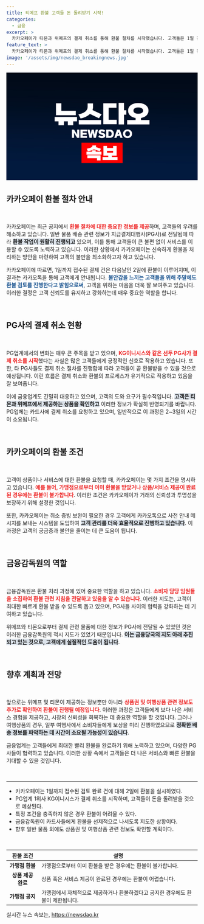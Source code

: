 ```yaml
---
title: 티메프 환불 고객들 돈 돌려받기 시작!
categories:
  - 금융
excerpt: >
  카카오페이가 티몬과 위메프의 결제 취소를 통해 환불 절차를 시작했습니다. 고객들은 1일 접수된 내역에 대해 이미 환불을 받았으며, 추가 취소 요청도 주말 동안 진행됩니다. PG업계 1위 KG이니시스도 결제 취소를 시작해 고객의 돈이 순차적으로 돌려받을 전망입니다.
feature_text: >
  카카오페이가 티몬과 위메프의 결제 취소를 통해 환불 절차를 시작했습니다. 고객들은 1일 접수된 내역에 대해 이미 환불을 받았으며, 추가 취소 요청도 주말 동안 진행됩니다. PG업계 1위 KG이니시스도 결제 취소를 시작해 고객의 돈이 순차적으로 돌려받을 전망입니다.
image: '/assets/img/newsdao_breakingnews.jpg'
---
```


<p><img src="/assets/img/newsdao_breakingnews.jpg" alt="ontimetimes 속보" /></p>

<h2 data-ke-size="size26">카카오페이 환불 절차 안내</h2>

<p data-ke-size="size16">&nbsp;</p>

<p>카카오페이는 최근 공지에서 <b><span style="color: #ee2323;">환불 절차에 대한 중요한 정보를 제공</span></b>하며, 고객들의 우려를 해소하고 있습니다. 일반 물품 배송 관련 정보가 지급결제대행사(PG사)로 전달됨에 따라 <b><span style="background-color: #21538527;">환불 작업이 원활히 진행되고</span></b> 있으며, 이를 통해 고객들이 큰 불편 없이 서비스를 이용할 수 있도록 노력하고 있습니다. 이러한 상황에서 카카오페이는 신속하게 환불을 처리하는 방안을 마련하여 고객의 불만을 최소화하고자 하고 있습니다. </p>

<p>카카오페이에 따르면, 1일까지 접수된 결제 건은 다음날인 2일에 환불이 이루어지며, 이 결과는 카카오톡을 통해 고객에게 안내됩니다. <b><span style="color: #1a5490;">불안감을 느끼는 고객들을 위해 주말에도 환불 검토를 진행한다고 밝힘으로써</span></b>, 고객을 위하는 마음을 더욱 잘 보여주고 있습니다. 이러한 결정은 고객 신뢰도를 유지하고 강화하는데 매우 중요한 역할을 합니다.</p>

<p data-ke-size="size16">&nbsp;</p>

<h2 data-ke-size="size26">PG사의 결제 취소 현황</h2>

<p data-ke-size="size16">&nbsp;</p>

<p>PG업계에서의 변화는 매우 큰 주목을 받고 있으며, <b><span style="color: #ee2323;">KG이니시스와 같은 선두 PG사가 결제 취소를 시작</span></b>했다는 사실은 많은 고객들에게 긍정적인 신호로 작용하고 있습니다. 또한, 타 PG사들도 결제 취소 절차를 진행함에 따라 고객들이 곧 환불받을 수 있을 것으로 예상됩니다. 이런 흐름은 결제 취소와 환불의 프로세스가 유기적으로 작용하고 있음을 잘 보여줍니다. </p>

<p>이에 금융업계도 긴밀히 대응하고 있으며, 고객의 도와 요구가 필수적입니다. <b><span style="background-color: #21538527;">고객은 티몬과 위메프에서 제공하는 상품을 확인하고</span></b> 이러한 정보가 확실히 반영되기를 바랍니다. PG업체는 카드사에 결제 취소를 요청하고 있으며, 일반적으로 이 과정은 2~3일의 시간이 소요됩니다.</p>

<p data-ke-size="size16">&nbsp;</p>

<h2 data-ke-size="size26">카카오페이의 환불 조건</h2>

<p data-ke-size="size16">&nbsp;</p>

<p>고객이 상품이나 서비스에 대한 환불을 요청할 때, 카카오페이는 몇 가지 조건을 명시하고 있습니다. <b><span style="color: #ee2323;">예를 들어, 가맹점으로부터 이미 환불을 받았거나 상품/서비스 제공이 완료된 경우에는 환불이 불가합니다</span></b>. 이러한 조건은 카카오페이가 거래의 신뢰성과 투명성을 보장하기 위해 설정한 것입니다. </p>

<p>또한, 카카오페이는 취소 증빙 보완이 필요한 경우 고객에게 카카오톡으로 사전 안내 메시지를 보내는 시스템을 도입하여 <b><span style="background-color: #21538527;">고객 관리를 더욱 효율적으로 진행하고 있습니다</span></b>. 이 과정은 고객의 궁금증과 불안을 줄이는 데 큰 도움이 됩니다. </p>

<p data-ke-size="size16">&nbsp;</p>

<h2 data-ke-size="size26">금융감독원의 역할</h2>

<p data-ke-size="size16">&nbsp;</p>

<p>금융감독원은 환불 처리 과정에 있어 중요한 역할을 하고 있습니다. <b><span style="color: #ee2323;">소비자 담당 임원들을 소집하여 환불 관련 지침을 전달하고 있음을 알 수 있습니다</span></b>. 이러한 지도는, 고객이 최대한 빠르게 환불 받을 수 있도록 돕고 있으며, PG사들 사이의 협력을 강화하는 데 기여하고 있습니다. </p>

<p>위메프와 티몬으로부터 결제 관련 물품에 대한 정보가 PG사에 전달될 수 있었던 것은 이러한 금융감독원의 적시 지도가 있었기 때문입니다. <b><span style="background-color: #21538527;">이는 금융당국의 지도 아래 추진되고 있는 것으로, 고객에게 실질적인 도움이 됩니다</span></b>.</p>

<p data-ke-size="size16">&nbsp;</p>

<h2 data-ke-size="size26">향후 계획과 전망</h2>

<p data-ke-size="size16">&nbsp;</p>

<p>앞으로는 위메프 및 티몬이 제공하는 정보뿐만 아니라 <b><span style="color: #ee2323;">상품권 및 여행상품 관련 정보도 추가로 확인하여 환불이 진행될 예정입니다</span></b>. 이러한 과정은 고객들에게 보다 나은 서비스 경험을 제공하고, 시장의 신뢰성을 회복하는 데 중요한 역할을 할 것입니다. 그러나 여행상품의 경우, 일부 여행사에서 소비자들에게 보상을 미리 진행하였으므로 <b><span style="background-color: #21538527;">정확한 배송 정보를 파악하는 데 시간이 소요될 가능성이 있습니다</span></b>.</p>

<p>금융업계는 고객들에게 최대한 빨리 환불을 완료하기 위해 노력하고 있으며, 다양한 PG사들이 협력하고 있습니다. 이러한 상황 속에서 고객들은 더 나은 서비스와 빠른 환불을 기대할 수 있을 것입니다. </p>

<p data-ke-size="size16">&nbsp;</p>

<hr/>

<ul>
    <li>카카오페이는 1일까지 접수된 검토 완료 건에 대해 2일에 환불을 실시하였다.</li>
    <li>PG업계 1위사 KG이니시스가 결제 취소를 시작하며, 고객들이 돈을 돌려받을 것으로 예상된다.</li>
    <li>특정 조건을 충족하지 않은 경우 환불이 어려울 수 있다.</li>
    <li>금융감독원이 카드사들에게 환불을 선제적으로 나서도록 지도한 상황이다.</li>
    <li>향후 일반 물품 외에도 상품권 및 여행상품 관련 정보도 확인할 계획이다.</li>
</ul>

<p data-ke-size="size16">&nbsp;</p>

<table style="width: 100%; border-collapse: collapse;">
    <thead>
        <tr>
            <th style="text-align: center;">환불 조건</th>
            <th style="text-align: center;">설명</th>
        </tr>
    </thead>
    <tbody>
        <tr>
            <td style="text-align: center; height: 17px;"><b>가맹점 환불</b></td>
            <td>가맹점으로부터 이미 환불을 받은 경우에는 환불이 불가합니다.</td>
        </tr>
        <tr>
            <td style="text-align: center; height: 17px;"><b>상품 제공 완료</b></td>
            <td>상품 혹은 서비스 제공이 완료된 경우에는 환불이 어렵습니다.</td>
        </tr>
        <tr>
            <td style="text-align: center; height: 17px;"><b>가맹점 공지</b></td>
            <td>가맹점에서 자체적으로 제공하거나 환불하겠다고 공지한 경우에도 환불이 제한됩니다.</td>
        </tr>
    </tbody>
</table>
실시간 뉴스 속보는, <a href="https://newsdao.kr" rel="dofollow">https://newsdao.kr</a>


